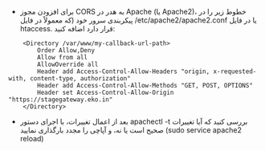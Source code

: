 * برای افزودن مجوز CORS به هدر در Apache (یا Apache2)، خطوط زیر را در پیکربندی سرور خود (که معمولاً در فایل /etc/apache2/apache2.conf یا در فایل htaccess. قرار دارد اضافه کنید:

```config
    <Directory /var/www/my-callback-url-path>
        Order Allow,Deny
        Allow from all
        AllowOverride all
        Header add Access-Control-Allow-Headers "origin, x-requested-with, content-type, authorization"
        Header add Access-Control-Allow-Methods "GET, POST, OPTIONS"
        Header set Access-Control-Allow-Origin "https://stagegateway.eko.in"
    </Directory>
```

* بعد از اعمال تغییرات، با اجرای دستور apachectl -t بررسی کنید که آیا تغییرات صحیح است یا نه،  و آپاچی را مجدد بارگذاری نمایید (sudo service apache2 reload)
